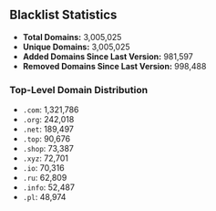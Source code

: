 ## Blacklist Statistics

- **Total Domains:** 3,005,025
- **Unique Domains:** 3,005,025
- **Added Domains Since Last Version:** 981,597
- **Removed Domains Since Last Version:** 998,488

### Top-Level Domain Distribution

-  `.com`: 1,321,786
-  `.org`: 242,018
-  `.net`: 189,497
-  `.top`: 90,676
-  `.shop`: 73,387
-  `.xyz`: 72,701
-  `.io`: 70,316
-  `.ru`: 62,809
-  `.info`: 52,487
-  `.pl`: 48,974
